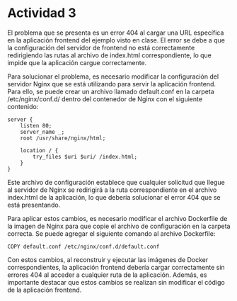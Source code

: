 # Actividad 3

El problema que se presenta es un error 404 al cargar una URL específica en la aplicación frontend del ejemplo visto en clase. El error se debe a que la configuración del servidor de frontend no está correctamente redirigiendo las rutas al archivo de index.html correspondiente, lo que impide que la aplicación cargue correctamente.

Para solucionar el problema, es necesario modificar la configuración del servidor Nginx que se está utilizando para servir la aplicación frontend. Para ello, se puede crear un archivo llamado default.conf en la carpeta /etc/nginx/conf.d/ dentro del contenedor de Nginx con el siguiente contenido:

```
server {
    listen 80;
    server_name _;
    root /usr/share/nginx/html;

    location / {
        try_files $uri $uri/ /index.html;
    }
}
```

Este archivo de configuración establece que cualquier solicitud que llegue al servidor de Nginx se redirigirá a la ruta correspondiente en el archivo index.html de la aplicación, lo que debería solucionar el error 404 que se está presentando.

Para aplicar estos cambios, es necesario modificar el archivo Dockerfile de la imagen de Nginx para que copie el archivo de configuración en la carpeta correcta. Se puede agregar el siguiente comando al archivo Dockerfile:

```
COPY default.conf /etc/nginx/conf.d/default.conf
```

Con estos cambios, al reconstruir y ejecutar las imágenes de Docker correspondientes, la aplicación frontend debería cargar correctamente sin errores 404 al acceder a cualquier ruta de la aplicación. Además, es importante destacar que estos cambios se realizan sin modificar el código de la aplicación frontend.